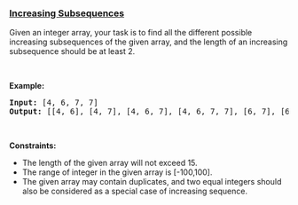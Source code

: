 ### [Increasing Subsequences](https://leetcode.com/problems/increasing-subsequences)

<p>Given an integer array, your task is to find all the different possible increasing subsequences of the given array, and the length of an increasing subsequence should be at least 2.</p>

<p>&nbsp;</p>

<p><b>Example:</b></p>

<pre>
<b>Input:</b> [4, 6, 7, 7]
<b>Output:</b> [[4, 6], [4, 7], [4, 6, 7], [4, 6, 7, 7], [6, 7], [6, 7, 7], [7,7], [4,7,7]]
</pre>

<p>&nbsp;</p>
<p><strong>Constraints:</strong></p>

<ul>
	<li>The length of the given array will not exceed 15.</li>
	<li>The range of integer in the given array is [-100,100].</li>
	<li>The given array may contain duplicates, and two equal integers should also be considered as a special case of increasing sequence.</li>
</ul>
